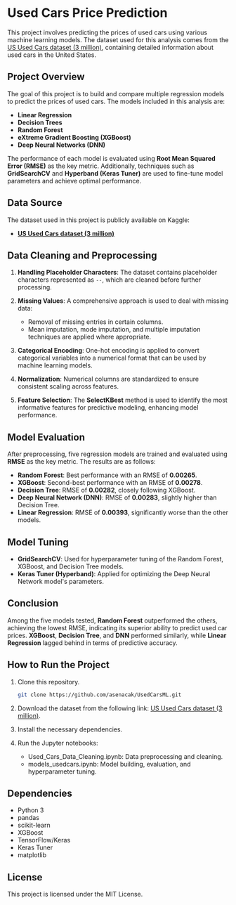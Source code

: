 # Used Cars Price Prediction

This project involves predicting the prices of used cars using various machine learning models. The dataset used for this analysis comes from the [US Used Cars dataset (3 million)](https://www.kaggle.com/datasets/ananaymital/us-used-cars-dataset), containing detailed information about used cars in the United States.

## Project Overview

The goal of this project is to build and compare multiple regression models to predict the prices of used cars. The models included in this analysis are:

- **Linear Regression**
- **Decision Trees**
- **Random Forest**
- **eXtreme Gradient Boosting (XGBoost)**
- **Deep Neural Networks (DNN)**

The performance of each model is evaluated using **Root Mean Squared Error (RMSE)** as the key metric. Additionally, techniques such as **GridSearchCV** and **Hyperband (Keras Tuner)** are used to fine-tune model parameters and achieve optimal performance.

## Data Source

The dataset used in this project is publicly available on Kaggle:

- **[US Used Cars dataset (3 million)](https://www.kaggle.com/datasets/ananaymital/us-used-cars-dataset)**

## Data Cleaning and Preprocessing

1. **Handling Placeholder Characters**: The dataset contains placeholder characters represented as `--`, which are cleaned before further processing.
   
2. **Missing Values**: A comprehensive approach is used to deal with missing data:
   - Removal of missing entries in certain columns.
   - Mean imputation, mode imputation, and multiple imputation techniques are applied where appropriate.

3. **Categorical Encoding**: One-hot encoding is applied to convert categorical variables into a numerical format that can be used by machine learning models.

4. **Normalization**: Numerical columns are standardized to ensure consistent scaling across features.

5. **Feature Selection**: The **SelectKBest** method is used to identify the most informative features for predictive modeling, enhancing model performance.

## Model Evaluation

After preprocessing, five regression models are trained and evaluated using **RMSE** as the key metric. The results are as follows:

- **Random Forest**: Best performance with an RMSE of **0.00265**.
- **XGBoost**: Second-best performance with an RMSE of **0.00278**.
- **Decision Tree**: RMSE of **0.00282**, closely following XGBoost.
- **Deep Neural Network (DNN)**: RMSE of **0.00283**, slightly higher than Decision Tree.
- **Linear Regression**: RMSE of **0.00393**, significantly worse than the other models.

## Model Tuning

- **GridSearchCV**: Used for hyperparameter tuning of the Random Forest, XGBoost, and Decision Tree models.
- **Keras Tuner (Hyperband)**: Applied for optimizing the Deep Neural Network model's parameters.

## Conclusion

Among the five models tested, **Random Forest** outperformed the others, achieving the lowest RMSE, indicating its superior ability to predict used car prices. **XGBoost**, **Decision Tree**, and **DNN** performed similarly, while **Linear Regression** lagged behind in terms of predictive accuracy.

## How to Run the Project

1. Clone this repository.
   ```bash
   git clone https://github.com/asenacak/UsedCarsML.git
   ```
2. Download the dataset from the following link: [US Used Cars dataset (3 million)](https://www.kaggle.com/datasets/ananaymital/us-used-cars-dataset).
3. Install the necessary dependencies.
4. Run the Jupyter notebooks:

   * Used_Cars_Data_Cleaning.ipynb: Data preprocessing and cleaning.
   * models_usedcars.ipynb: Model building, evaluation, and hyperparameter tuning.

## Dependencies

* Python 3
* pandas
* scikit-learn
* XGBoost
* TensorFlow/Keras
* Keras Tuner
* matplotlib

## License

This project is licensed under the MIT License.
